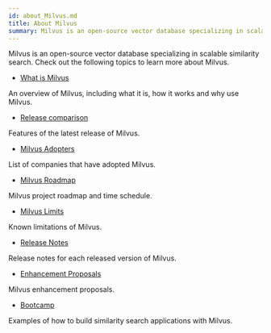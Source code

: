 ```yaml
---
id: about_Milvus.md
title: About Milvus
summary: Milvus is an open-source vector database specializing in scalable similarity search.
---
```


Milvus is an open-source vector database specializing in scalable similarity search. Check out the following topics to learn more about Milvus.

- [What is Milvus](overview.md)

An overview of Milvus, including what it is, how it works and why use Milvus.
- [Release comparison](comparison.md)

Features of the latest release of Milvus.
- [Milvus Adopters](milvus_adopters.md)

List of companies that have adopted Milvus.
- [Milvus Roadmap](https://wiki.lfaidata.foundation/display/MIL/Milvus+2.X+Roadmap+and+Time+schedule)

Milvus project roadmap and time schedule.
- [Milvus Limits](limitations.md)

Known limitations of Milvus.
- [Release Notes](release_notes.md)

Release notes for each released version of Milvus.
- [Enhancement Proposals](https://wiki.lfaidata.foundation/pages/viewpage.action?pageId=43287103)

Milvus enhancement proposals.
- [Bootcamp](https://milvus.io/bootcamp)

Examples of how to build similarity search applications with Milvus.

